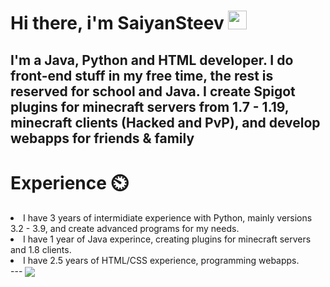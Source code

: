 # Hi there, i'm SaiyanSteev <img src="https://raw.githubusercontent.com/MartinHeinz/MartinHeinz/master/wave.gif" width="30px">
I'm a Java, Python and HTML developer. I do front-end stuff in my free time, the rest is reserved for school and Java. I create <b>Spigot</b> plugins for minecraft servers from 1.7 - 1.19, minecraft clients (Hacked and PvP), and develop webapps for friends & family
  ---
# Experience ⏲️
<li>I have 3 years of intermidiate experience with Python, mainly versions 3.2 - 3.9, and create advanced programs for my needs.
<li>I have 1 year of Java experince, creating plugins for minecraft servers and 1.8 clients.
<li>I have 2.5 years of HTML/CSS experience, programming webapps.<br>
  ---
<img align="center" src="https://github-readme-stats.vercel.app/api/top-langs/?username=SaiyanSteevDEV&theme=dark" /> 

